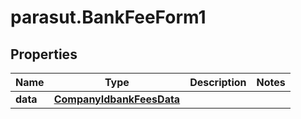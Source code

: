 # parasut.BankFeeForm1

## Properties
Name | Type | Description | Notes
------------ | ------------- | ------------- | -------------
**data** | [**CompanyIdbankFeesData**](CompanyIdbankFeesData.md) |  | 


